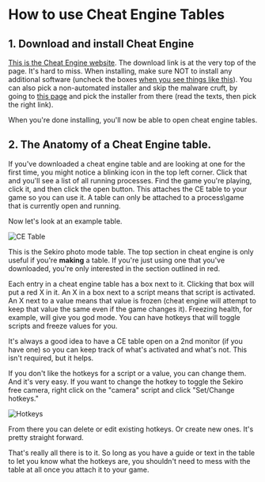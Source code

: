 How to use Cheat Engine Tables
=============

## 1. Download and install Cheat Engine
[This is the Cheat Engine website](https://www.cheatengine.org/). The download link is at the very top of the page. It's hard to miss.
When installing, make sure NOT to install any additional software (uncheck the boxes [when you see things like this](https://i.imgur.com/IuI8wc4.png)).
You can also pick a non-automated installer and skip the malware cruft, by going to [this page](https://www.cheatengine.org/downloads.php) and pick the 
installer from there (read the texts, then pick the right link). 

When you're done installing, you'll now be able to open cheat engine tables. 

## 2. The Anatomy of a Cheat Engine table.

If you've downloaded a cheat engine table and are looking at one for the first time, you might notice a blinking icon in the top left corner. Click that and you'll see a list of all running processes. Find the game you're playing, click it, and then click the open button. This attaches the CE table to your game so you can use it. A table can only be attached to a process\game that is currently open and running.

Now let's look at an example table.

![CE Table](https://i.imgur.com/oWovr3P.png)

This is the Sekiro photo mode table. The top section in cheat engine is only useful if you're **making** a table. If you're just using one that you've downloaded, you're only interested in the section outlined in red.

Each entry in a cheat engine table has a box next to it. Clicking that box will put a red X in it. An X in a box next to a script means that script is activated. An X next to a value means that value is frozen (cheat engine will attempt to keep that value the same even if the game changes it). Freezing health, for example, will give you god mode. You can have hotkeys that will toggle scripts and freeze values for you. 

It's always a good idea to have a CE table open on a 2nd monitor (if you have one) so you can keep track of what's activated and what's not. This isn't required, but it helps. 

If you don't like the hotkeys for a script or a value, you can change them. And it's very easy. If you want to change the hotkey to toggle the Sekiro free camera, right click on the "camera" script and click "Set/Change hotkeys."

![Hotkeys](https://i.imgur.com/lzSofVW.png)

From there you can delete or edit existing hotkeys. Or create new ones. It's pretty straight forward.

That's really all there is to it. So long as you have a guide or text in the table to let you know what the hotkeys are, you shouldn't need to mess with the table at all once you attach it to your game. 
